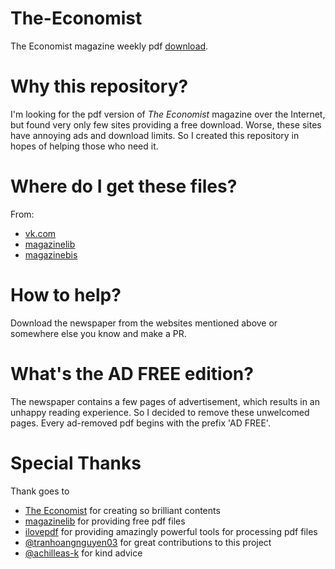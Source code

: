 # The-Economist
The Economist magazine weekly pdf [download](https://github.com/lry127/The-Economist/archive/refs/heads/main.zip).

# Why this repository?
I'm looking for the pdf version of *The Economist* magazine over the Internet, but found very only few sites providing a free download. Worse, these sites have annoying ads and download limits. So I created this repository in hopes of helping those who need it.

# Where do I get these files?
From:
- [vk.com](https://vk.com/theeconomist_news)
- [magazinelib](https://magazinelib.com/?s=the+economist)
- [magazinebis](https://magazinebis.com/?s=The+Economist)

# How to help?
Download the newspaper from the websites mentioned above or somewhere else you know and make a PR.

# What's the AD FREE edition?
The newspaper contains a few pages of advertisement, which results in an unhappy reading experience. So I decided to remove these unwelcomed pages. Every ad-removed pdf begins with the prefix 'AD FREE'.

# Special Thanks
Thank goes to 
- [The Economist](https://www.economist.com/) for creating so brilliant contents
- [magazinelib](https://magazinelib.com/?s=the+economist) for providing free pdf files
- [ilovepdf](https://www.ilovepdf.com/) for providing amazingly powerful tools for processing pdf files
- [@tranhoangnguyen03](https://github.com/tranhoangnguyen03) for great contributions to this project
- [@achilleas-k](https://github.com/achilleas-k) for kind advice